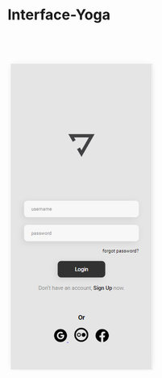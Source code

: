 <h1>Interface-Yoga<h1>
<br>


<img src="https://raw.githubusercontent.com/ViniFerAlbuquerque/Interface-Yoga/04d68bf6ecc2e92bb7096d2f48c6c29e90ecb530/Interface%20Yoga.png" >
